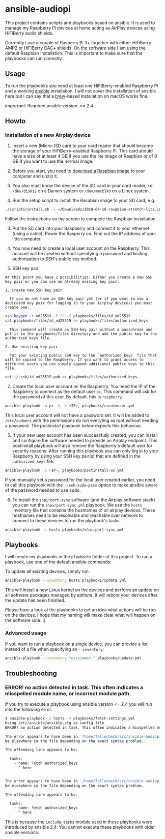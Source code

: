 # ansible-audiopi

This project contains scripts and playbooks based on ansible. It is used to manage my Raspberry Pi devices at home acting as AirPlay devices using HiFiBerry audio shields.

Currently I use a couple of Rasperry Pi 3+ together with either HiFiBerry AMP2 or HiFiBerry DAC+ shields. On the software side I am using the default Raspbian installation. This is important to make sure that the playbooks can run correctly.


## Usage
To run the playbooks you need at least one HiFiBerry-enabled Raspberry Pi and a working [ansible](https://www.ansible.com) installation. I will not cover the installation of ansible here but I can say that a [brew](https://brew.sh)-based installation on macOS works fine.

*Important:* Required ansible version: >= 2.4

## Howto

### Installation of a new Airplay device

1. Insert a new (Micro-)SD card to your card reader that should become the storage of your HiFiBerry-enabled Raspberry Pi. This card should have a size of at least 4 GB if you use the lite image of Raspbian or of 8 GB if you want to use the normal image.

  1. Before you start, you need to [download a Raspbian image](https://www.raspberrypi.org/downloads/raspbian/) to your computer and unzip it.
  2. You also must know the device of the SD card in your card reader, i.e. `/dev/disk12` on a Darwin system or `/dev/mmcblk0` on a Linux system.

2. Run the setup script to install the Raspbian image to your SD card, e.g.
 
 ```sh
./scripts/install.sh -i ~/Downloads/2018-04-18-raspbian-stretch-lite.img -d /dev/disk12
 ```

 Follow the instructions on the screen to complete the Raspbian installation.

3. Put the SD card into your Raspberry and connect it to your ethernet (using a cable). Power the Rasperry on. Find out the IP address of your litte computer.

4. You now need to create a local user account on the Raspberry. This account will be created without specifying a password and limiting authorization to SSH's public key method.

  1. SSH key pair
  
    At this point you have 2 possibilities. Either you create a new SSH key pair or you can use an already exising key pair.

    1. Create new SSH key pair

      If you do not have an SSH key pair yet (or if you want to use a dedicated key pair for logging in to your Airplay devices) you must create one:

  ```sh
ssh-keygen -t ed25519 -P "" -f playbooks/files/id_ed25519
cat playbooks/files/id_ed25519 >> playbooks/files/authorized_keys
  ```

      This command will create an SSH key pair without a passphrase and put it in the playbooks/files directory and add the public key to the authorized_keys file.
		
    2. Use existing key pair

      Put your existing public SSH key to the `authorized_keys` file that will be copied to the Raspberry. If you want to grant access to different users you can simply append additional public keys to this file.

  ```sh
cat ~/.ssh/id_ed25519.pub >> playbooks/files/authorized_keys
  ```

  2. Create the local user account on the Raspberry. You need the IP of the Raspberry to connect as the default user `pi`. This command will ask for the password of this user. By default, this is `raspberry`.

 ```sh
ansible-playbook -u pi -k -i <IP>, playbooks/createuser.yml
 ```

  This local user account will not have a password set. It will be added to `/etc/sudoers` with the permissions do run everyting as root without needing a password. The postinstall playbook below expects this behaviour.

5. If your new user account has been successfully created, you can install and configure the software needed to provide an Airplay endpoint. This postinstall playbook will also remove the Raspberry's default user for security reasons. After running this playbook you can only log in to your Raspberry by using your SSH key pair(s) that are defined in the `authorized_keys` file.

 ```sh
ansible-playbook -i <IP>, playbooks/postinstall-os.yml
 ```

  If you manually set a password for the local user created earlier, you need to call this playbook with the `--ask-sudo-pass` option to make ansible aware of the password needed to use sudo.

6. To install the `shairport-sync` software (and the Airplay software stack) you can run the `shairport-sync.yml` playbook. We use the `hosts` inventory file that contains the hostnames of all airplay devices. These hostnames need to be resolvable and reachable over network to connect to these devices to run the playbook's tasks.

 ```sh
ansible-playbook -i hosts playbooks/shairport-sync.yml
 ```


## Playbooks
I will create my playbooks in the `playbooks` folder of this project. To run a playbook, use one of the default ansible commands:

To update all existing devices, simply run.
```sh 
ansible-playbook --inventory hosts playbooks/update.yml
```

This will install a new Linux kernel on the devices and perform an update on all software packages managed by aptitute. It will reboot your devices after the update has been finished.

Please have a look at the playbooks to get an idea what actions will be run on the devices. I hope that my naming will make clear what will happen on the software side. :)


### Advanced usage

If you want to run a playbook on a single device, you can provide a list instead of a file when specifying an `--inventory`:

```sh
ansible-playbook --inventory "esszimmer," playbooks/update.yml
```


## Troubleshooting

### ERROR! no action detected in task. This often indicates a misspelled module name, or incorrect module path.

If you try to execute a playbook using ansible version <= 2.4 you will run into the following error:
```sh
$ ansible-playbook -i hosts -v playbooks/fetch-settings.yml 
Using /etc/ansible/ansible.cfg as config file
ERROR! no action detected in task. This often indicates a misspelled module name, or incorrect module path.

The error appears to have been in '/home/fallenbeck/src/ansible-audiopi/playbooks/fetch-settings.yml': line 12, column 7, but may
be elsewhere in the file depending on the exact syntax problem.

The offending line appears to be:

  tasks:
    - name: Fetch authorized_keys
      ^ here


The error appears to have been in '/home/fallenbeck/src/ansible-audiopi/playbooks/fetch-settings.yml': line 12, column 7, but may
be elsewhere in the file depending on the exact syntax problem.

The offending line appears to be:

  tasks:
    - name: Fetch authorized_keys
      ^ here
```

This is because the `include_tasks` module used in these playbooks were introduced by ansible 2.4. You cannot execute these playbooks with older ansible versions.

